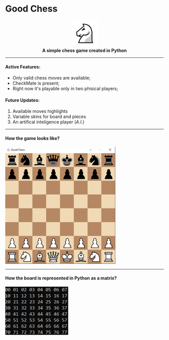 # Good Chess

<center><img src="https://raw.githubusercontent.com/t0ry003/ChessEngine/master/Documentation/icon-big.png" alt="GoodChess" width="85"/> </br> <b>A simple chess game created in Python</b></center>

------------
#### Active Features:
- Only valid chess moves are available;
- CheckMate is present;
- Right now it's playable only in two phisical players;

#### Future Updates:
1. Available moves highlights
2. Variable skins for board and pieces
3. An artifical inteligence player (*A.I.*)

------------

#### How the game looks like?
<img src="https://raw.githubusercontent.com/t0ry003/ChessEngine/master/Documentation/board.png" alt="BoardScreenshot" width="350"/>

------------

#### How the board is represented in Python as a matrix?
<img src="https://raw.githubusercontent.com/t0ry003/ChessEngine/master/Documentation/board-numbering.png" alt="BoardScreenshot" width="200"/>


